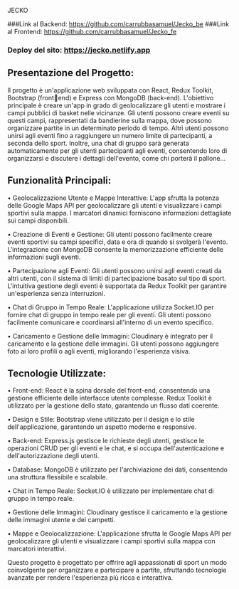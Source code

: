 JECKO

###Link al Backend: https://github.com/carrubbasamuel/Jecko_be
###Link al Frontend: https://github.com/carrubbasamuel/Jecko_fe

### Deploy del sito: https://jecko.netlify.app

## Presentazione del Progetto:
Il progetto è un'applicazione web sviluppata con React, Redux Toolkit, Bootstrap (frontend) e Express con MongoDB (back-end). L'obiettivo principale è creare un'app in grado 
di geolocalizzare gli utenti e mostrare i campi pubblici di basket nelle vicinanze. 
Gli utenti possono creare eventi su questi campi, rappresentati da bandierine sulla 
mappa, dove possono organizzare partite in un determinato periodo di tempo. Altri 
utenti possono unirsi agli eventi fino a raggiungere un numero limite di partecipanti, a 
seconda dello sport. Inoltre, una chat di gruppo sarà generata automaticamente per gli 
utenti partecipanti agli eventi, consentendo loro di organizzarsi e discutere i dettagli 
dell'evento, come chi porterà il pallone...
## Funzionalità Principali:
• Geolocalizzazione Utente e Mappe Interattive: L'app sfrutta la potenza delle 
Google Maps API per geolocalizzare gli utenti e visualizzare i campi sportivi sulla 
mappa. I marcatori dinamici forniscono informazioni dettagliate sui campi 
disponibili.

• Creazione di Eventi e Gestione: Gli utenti possono facilmente creare eventi 
sportivi su campi specifici, 
data e ora di quando si svolgerà l'evento. L'integrazione con MongoDB 
consente la memorizzazione efficiente delle informazioni sugli eventi.

• Partecipazione agli Eventi: Gli utenti possono unirsi agli eventi creati da altri 
utenti, con il sistema di limiti di partecipazione basato sul tipo di sport. 
L'intuitiva gestione degli eventi è supportata da Redux Toolkit per garantire 
un'esperienza senza interruzioni.

• Chat di Gruppo in Tempo Reale: L'applicazione utilizza Socket.IO per fornire 
chat di gruppo in tempo reale per gli eventi. Gli utenti possono facilmente 
comunicare e coordinarsi all'interno di un evento specifico.

• Caricamento e Gestione delle Immagini: Cloudinary è integrato per il 
caricamento e la gestione delle immagini. Gli utenti possono aggiungere foto ai 
loro profili o agli eventi, migliorando l'esperienza visiva.

## Tecnologie Utilizzate:
• Front-end: React è la spina dorsale del front-end, consentendo una gestione 
efficiente delle interfacce utente complesse. Redux Toolkit è utilizzato per la 
gestione dello stato, garantendo un flusso dati coerente.

• Design e Stile: Bootstrap viene utilizzato per il design e lo stile dell'applicazione, 
garantendo un aspetto moderno e responsive.

• Back-end: Express.js gestisce le richieste degli utenti, gestisce le operazioni 
CRUD per gli eventi e le chat, e si occupa dell'autenticazione e dell'autorizzazione 
degli utenti.

• Database: MongoDB è utilizzato per l'archiviazione dei dati, consentendo una 
struttura flessibile e scalabile.

• Chat in Tempo Reale: Socket.IO è utilizzato per implementare chat di gruppo in 
tempo reale.

• Gestione delle Immagini: Cloudinary gestisce il caricamento e la gestione delle 
immagini utente e dei campetti.

• Mappe e Geolocalizzazione: L'applicazione sfrutta le Google Maps API per 
geolocalizzare gli utenti e visualizzare i campi sportivi sulla mappa con marcatori 
interattivi.

Questo progetto è progettato per offrire agli appassionati di sport un modo coinvolgente 
per organizzare e partecipare a partite, sfruttando tecnologie avanzate per rendere 
l'esperienza più ricca e interattiva.
